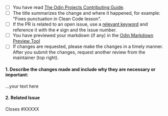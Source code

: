 <!--
Thank you for taking the time to contribute to The Odin Project. In order to get PRs closed in a reasonable amount of time, we request that you include a baseline of information about the changes you are proposing. Please complete each applicable checkbox and answer the following triage questions:
-->

 - [ ] You have read [The Odin Projects Contributing Guide](https://github.com/TheOdinProject/curriculum/blob/main/CONTRIBUTING.md).
 - [ ] The title summarizes the change and where it happened, for example: "Fixes punctuation in Clean Code lesson".
 - [ ] If the PR is related to an open issue, use a [relevant keyword](https://docs.github.com/en/github/writing-on-github/working-with-advanced-formatting/using-keywords-in-issues-and-pull-requests) and reference it with the `#` sign and the issue number.
 - [ ] You have previewed your markdown (if any) in the [Odin Markdown Preview Tool](https://www.theodinproject.com/lessons/preview)
 - [ ] If changes are requested, please make the changes in a timely manner. After you submit the changes, request another review from the maintainer (top right).

#### 1. Describe the changes made and include why they are necessary or important:

...your text here

#### 2. Related Issue

Closes #XXXXX
